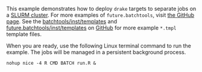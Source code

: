 This example demonstrates how to deploy `drake` targets to
separate jobs on a [SLURM cluster](https://slurm.schedmd.com).
For more examples of `future.batchtools`, visit [the GitHub page](https://github.com/HenrikBengtsson/future.batchtools).
 See the [batchtools/inst/templates](https://github.com/mllg/batchtools/tree/master/inst/templates) and [future.batchtools/inst/templates](https://github.com/HenrikBengtsson/future.batchtools/tree/master/inst/templates) on [GitHub](https://github.com/) for more example `*.tmpl` template files.

When you are ready, use the following Linux terminal command to run the example.
The jobs will be managed in a persistent background process.

```
nohup nice -4 R CMD BATCH run.R &
```
